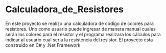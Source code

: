 # Calculadora_de_Resistores
En este proyecto se realizo una calculadora de código de colores para resistores. Uno como usuario puede ingresar de manera manual cuales serán los colores para el resistor y el programa realizara los cálculos para indicar al usuario cual seria la resistencia  del resistor. El proyecto esta construido en C# y .Net Framework

